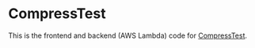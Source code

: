 # CompressTest

This is the frontend and backend (AWS Lambda) code for [CompressTest](https://compresstest.com).
